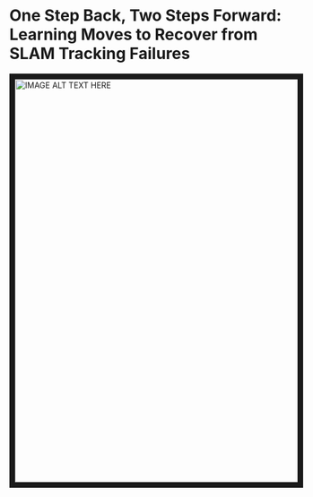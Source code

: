 # One Step Back, Two Steps Forward: Learning Moves to Recover from SLAM Tracking Failures

<a href="http://www.youtube.com/watch?feature=player_embedded&v=Ru5zVv56EQk
" target="_blank"><img src="http://img.youtube.com/vi/Ru5zVv56EQk/0.jpg" 
alt="IMAGE ALT TEXT HERE" width="1280" height="720" border="10" /></a>

